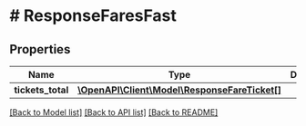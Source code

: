 # # ResponseFaresFast

## Properties

Name | Type | Description | Notes
------------ | ------------- | ------------- | -------------
**tickets_total** | [**\OpenAPI\Client\Model\ResponseFareTicket[]**](ResponseFareTicket.md) |  | 

[[Back to Model list]](../../README.md#documentation-for-models) [[Back to API list]](../../README.md#documentation-for-api-endpoints) [[Back to README]](../../README.md)



